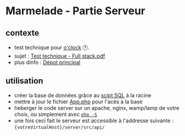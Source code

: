 # Marmelade - Partie Serveur

## contexte

- test technique pour [o'clock](https://oclock.io/blog/275/on-a-besoin-de-renforts) :clock1:.
- sujet : [Test technique - Full stack.pdf](../Test&#32;technique&#32;-&#32;Full&#32;stack.pdf)
- plus dinfo : [Dépot principal](https://github.com/marccharton/oclock-memory_game)

## utilisation

 - créer la base de données grâce au [scipt SQL](https://github.com/marccharton/oclock-memory_game/tree/master/server/create_database.sql) à la racine
 - mettre à jour le fichier [App.php](https://github.com/marccharton/oclock-memory_game/tree/master/server/src/App.php) pour l'acès à la base
 - heberger le code server sur un apache, nginx, wamp/lamp de votre choix, ou simplement avec [```php -S```](https://www.php.net/manual/fr/features.commandline.webserver.php)
 - une fois ceci fait le serveur est accessible à l'addresse suivante : ``` {votreVirtualHost}/server/src/api/ ```
